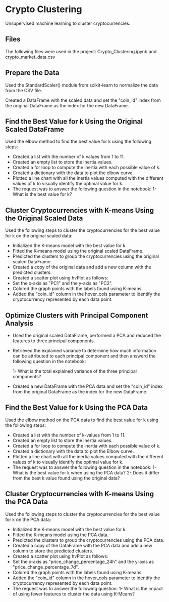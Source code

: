 # Crypto Clustering
Unsupervised machine learning to cluster cryptocurrencies.

## Files
The following files were used in the project: Crypto_Clustering.ipynb and crypto_market_data.csv

## Prepare the Data
Used the StandardScaler() module from scikit-learn to normalize the data from the CSV file.

Created a DataFrame with the scaled data and set the "coin_id" index from the original DataFrame as the index for the new DataFrame.

## Find the Best Value for k Using the Original Scaled DataFrame
Used the elbow method to find the best value for k using the following steps:

- Created a list with the number of k values from 1 to 11.
- Created an empty list to store the inertia values.
- Created a for loop to compute the inertia with each possible value of k.
- Created a dictionary with the data to plot the elbow curve.
- Plotted a line chart with all the inertia values computed with the different values of k to visually identify the optimal value for k.
- The request was to answer the following question in the notebook:
  1- What is the best value for k?

## Cluster Cryptocurrencies with K-means Using the Original Scaled Data
Used the following steps to cluster the cryptocurrencies for the best value for k on the original scaled data:

- Initialized the K-means model with the best value for k.
- Fitted the K-means model using the original scaled DataFrame.
- Predicted the clusters to group the cryptocurrencies using the original scaled DataFrame.
- Created a copy of the original data and add a new column with the predicted clusters.
- Created a scatter plot using hvPlot as follows:
- Set the x-axis as "PC1" and the y-axis as "PC2".
- Colored the graph points with the labels found using K-means.
- Added the "coin_id" column in the hover_cols parameter to identify the cryptocurrency represented by each data point.

## Optimize Clusters with Principal Component Analysis
- Used the original scaled DataFrame, performed a PCA and reduced the features to three principal components.
- Retrieved the explained variance to determine how much information can be attributed to each principal component and then answerd the following question in the notebook:

  1- What is the total explained variance of the three principal components?

- Created a new DataFrame with the PCA data and set the "coin_id" index from the original DataFrame as the index for the new DataFrame.

## Find the Best Value for k Using the PCA Data
Used the elbow method on the PCA data to find the best value for k using the following steps:

- Created a list with the number of k-values from 1 to 11.
- Created an empty list to store the inertia values.
- Created a for loop to compute the inertia with each possible value of k.
- Created a dictionary with the data to plot the Elbow curve.
- Plotted a line chart with all the inertia values computed with the different values of k to visually identify the optimal value for k.
- The request was to answer the following question in the notebook:
  1- What is the best value for k when using the PCA data?
  2- Does it differ from the best k value found using the original data?

## Cluster Cryptocurrencies with K-means Using the PCA Data
Used the following steps to cluster the cryptocurrencies for the best value for k on the PCA data:

- Initialized the K-means model with the best value for k.
- Fitted the K-means model using the PCA data.
- Predicted the clusters to group the cryptocurrencies using the PCA data.
- Created a copy of the DataFrame with the PCA data and add a new column to store the predicted clusters.
- Created a scatter plot using hvPlot as follows:
- Set the x-axis as "price_change_percentage_24h" and the y-axis as "price_change_percentage_7d".
- Colored the graph points with the labels found using K-means.
- Added the "coin_id" column in the hover_cols parameter to identify the cryptocurrency represented by each data point.
- The request was to answer the following question:
  1- What is the impact of using fewer features to cluster the data using K-Means?
